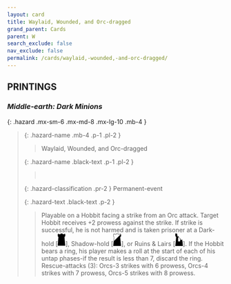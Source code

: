 ```yaml
---
layout: card
title: Waylaid, Wounded, and Orc-dragged
grand_parent: Cards
parent: W
search_exclude: false
nav_exclude: false
permalink: /cards/waylaid,-wounded,-and-orc-dragged/
---
```


## PRINTINGS


### _Middle-earth: Dark Minions_

{: .hazard .mx-sm-6 .mx-md-8 .mx-lg-10 .mb-4 }
> {: .hazard-name .mb-4 .p-1 .pl-2 }
> > <div class="hazard-mp"></div>
> > <div class="card-name">Waylaid, Wounded, and Orc-dragged</div>
>
> {: .hazard-name .black-text .p-1 .pl-2 }
> > &nbsp;
>
> {: .hazard-classification .pr-2 }
> Permanent-event
>
> {: .hazard-text .black-text .p-2 }
> > Playable on a Hobbit facing a strike from an Orc attack. Target Hobbit receives +2 prowess against the strike. If strike is successful, he is not harmed and is taken prisoner at a Dark-hold \[![](/assets/images/dark-hold.svg)], Shadow-hold \[![](/assets/images/shadow-hold.svg)], or Ruins & Lairs \[![](/assets/images/ruinlair.svg)]. If the Hobbit bears a ring, his player makes a roll at the start of each of his untap phases-if the result is less than 7, discard the ring. Rescue-attacks (3): Orcs-3 strikes with 6 prowess, Orcs-4 strikes with 7 prowess, Orcs-5 strikes with 8 prowess. 
>
